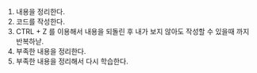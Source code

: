 1. 내용을 정리한다.
2. 코드를 작성한다.
3. CTRL + Z 를 이용해서 내용을 되돌린 후 내가 보지 않아도 작성할 수 있을때 까지 반복하낟.
4. 부족한 내용을 정리한다.
5. 부족한 내용을 정리해서 다시 학습한다.


